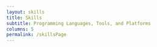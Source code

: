 ```yaml
---
layout: skills
title: Skills
subtitle: Programming Languages, Tools, and Platforms
columns: 5
permalink: /skillsPage
---
```

